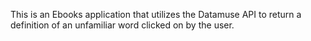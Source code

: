 This is an Ebooks application that utilizes the Datamuse API to return a definition of an unfamiliar word clicked on by the user.
